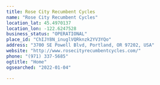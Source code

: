 ```yaml
---
title: Rose City Recumbent Cycles
name: "Rose City Recumbent Cycles"
location_lat: 45.4970137
location_lon: -122.6247528
business_status: "OPERATIONAL"
place_id: "ChIJY8N_inuglVQRknzk2YV3YQo"
address: "3700 SE Powell Blvd, Portland, OR 97202, USA"
website: "http://www.rosecityrecumbentcycles.com/"
phone: "(971) 337-5685"
ogtitle: "Home"
ogsearched: "2022-01-04"

---
```

